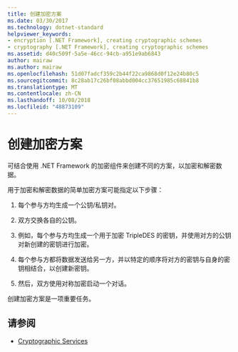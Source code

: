```yaml
---
title: 创建加密方案
ms.date: 03/30/2017
ms.technology: dotnet-standard
helpviewer_keywords:
- encryption [.NET Framework], creating cryptographic schemes
- cryptography [.NET Framework], creating cryptographic schemes
ms.assetid: d40c509f-5a5e-46cc-94cb-a951e9ab6843
author: mairaw
ms.author: mairaw
ms.openlocfilehash: 51d07fadcf359c2b44f22ca9868d0f12e24b80c5
ms.sourcegitcommit: 8c28ab17c26bf08abbd004cc37651985c68841b8
ms.translationtype: MT
ms.contentlocale: zh-CN
ms.lasthandoff: 10/08/2018
ms.locfileid: "48873109"
---
```

# <a name="creating-a-cryptographic-scheme"></a>创建加密方案
可结合使用 .NET Framework 的加密组件来创建不同的方案，以加密和解密数据。  
  
 用于加密和解密数据的简单加密方案可能指定以下步骤：  
  
1.  每个参与方均生成一个公钥/私钥对。  
  
2.  双方交换各自的公钥。  
  
3.  例如，每个参与方均生成一个用于加密 TripleDES 的密钥，并使用对方的公钥对新创建的密钥进行加密。  
  
4.  每个参与方都将数据发送给另一方，并以特定的顺序将对方的密钥与自身的密钥相结合，以创建新密钥。  
  
5.  然后，双方使用对称加密启动一个对话。  
  
 创建加密方案是一项重要任务。
  
## <a name="see-also"></a>请参阅

- [Cryptographic Services](../../../docs/standard/security/cryptographic-services.md)
